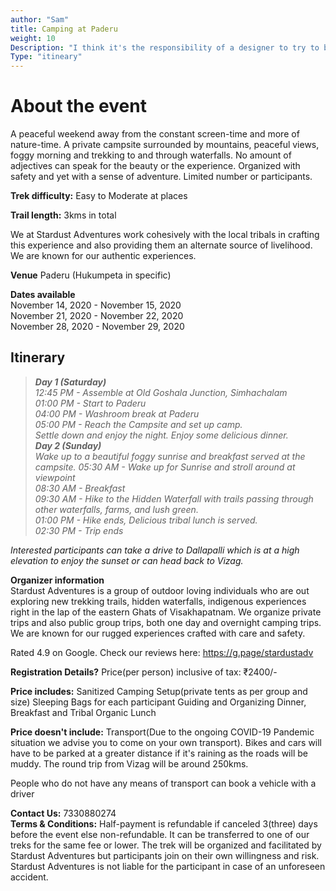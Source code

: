 ```yaml
---
author: "Sam"
title: Camping at Paderu
weight: 10
Description: "I think it's the responsibility of a designer to try to break rules and barriers"
Type: "itineary"
---
```


# About the event 
A peaceful weekend away from the constant screen-time and more of nature-time. A private campsite surrounded by mountains, peaceful views, foggy morning and trekking to and through waterfalls. No amount of adjectives can speak for the beauty or the experience. Organized with safety and yet with a sense of adventure. Limited number or participants.

**Trek difficulty:** Easy to Moderate at places

**Trail length:** 3kms in total

We at Stardust Adventures work cohesively with the local tribals in crafting this experience and also providing them an alternate source of livelihood. We are known for our authentic experiences.

**Venue** Paderu (Hukumpeta in specific)

**Dates available**  
November 14, 2020 - November 15, 2020  
November 21, 2020 - November 22, 2020  
November 28, 2020 - November 29, 2020  



## **Itinerary**

> ***Day 1 (Saturday)**  
> 12:45 PM - Assemble at Old Goshala Junction, Simhachalam  
> 01:00 PM - Start to Paderu  
> 04:00 PM - Washroom break at Paderu  
> 05:00 PM - Reach the Campsite and set up camp.  
> Settle down and enjoy the night. Enjoy some delicious dinner.  
> **Day 2 (Sunday)**  
> Wake up to a beautiful foggy sunrise and breakfast served at the campsite. 
> 05:30 AM - Wake up for Sunrise and stroll around at viewpoint  
> 08:30 AM - Breakfast  
> 09:30 AM - Hike to the Hidden Waterfall with trails passing through other waterfalls, farms, and lush green.  
> 01:00 PM - Hike ends, Delicious tribal lunch is served.  
> 02:30 PM - Trip ends*  



*Interested participants can take a drive to Dallapalli which is at a high elevation to enjoy the sunset or can head back to Vizag.*  

**Organizer information**  
Stardust Adventures is a group of outdoor loving individuals who are out exploring new trekking trails, hidden waterfalls, indigenous experiences right in the lap of the eastern Ghats of Visakhapatnam. We organize private trips and also public group trips, both one day and overnight camping trips. We are known for our rugged experiences crafted with care and safety.

Rated 4.9 on Google. Check our reviews here: https://g.page/stardustadv



**Registration Details?**
Price(per person) inclusive of tax: ₹2400/-



**Price includes:** 
Sanitized Camping Setup(private tents as per group and size)
Sleeping Bags for each participant
Guiding and Organizing
Dinner, Breakfast and Tribal Organic Lunch


**Price doesn't include:** Transport(Due to the ongoing COVID-19 Pandemic situation we advise you to come on your own transport). Bikes and cars will have to be parked at a greater distance if it's raining as the roads will be muddy. The round trip from Vizag will be around 250kms.



People who do not have any means of transport can book a vehicle with a driver



  
**Contact Us:** 7330880274  
**Terms & Conditions:**
Half-payment is refundable if canceled 3(three) days before the event else non-refundable. It can be transferred to one of our treks for the same fee or lower. The trek will be organized and facilitated by Stardust Adventures but participants join on their own willingness and risk. Stardust Adventures is not liable for the participant in case of an unforeseen accident.